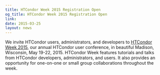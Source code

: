 ```yaml
---
title: HTCondor Week 2015 Registration Open
og_title: HTCondor Week 2015 Registration Open
link: 
date: 2015-03-25
layout: news
---
```


<p>We invite HTCondor users, administrators, and developers to <a href="http://research.cs.wisc.edu/htcondor/HTCondorWeek2015/">HTCondor Week 2015</a>, our annual HTCondor user conference, in beautiful Madison, Wisconsin, May 19-22, 2015. HTCondor Week features tutorials and talks from HTCondor developers, administrators, and users.  It also provides an opportunity for one-on-one or small group collaborations throughout the week. 
